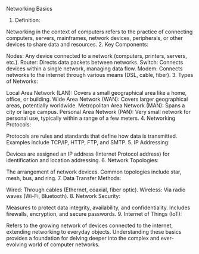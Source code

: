 Networking Basics
1. Definition:

Networking in the context of computers refers to the practice of connecting computers, servers, mainframes, network devices, peripherals, or other devices to share data and resources.
2. Key Components:

Nodes: Any device connected to a network (computers, printers, servers, etc.).
Router: Directs data packets between networks.
Switch: Connects devices within a single network, managing data flow.
Modem: Connects networks to the internet through various means (DSL, cable, fiber).
3. Types of Networks:

Local Area Network (LAN): Covers a small geographical area like a home, office, or building.
Wide Area Network (WAN): Covers larger geographical areas, potentially worldwide.
Metropolitan Area Network (MAN): Spans a city or large campus.
Personal Area Network (PAN): Very small network for personal use, typically within a range of a few meters.
4. Networking Protocols:

Protocols are rules and standards that define how data is transmitted. Examples include TCP/IP, HTTP, FTP, and SMTP.
5. IP Addressing:

Devices are assigned an IP address (Internet Protocol address) for identification and location addressing.
6. Network Topologies:

The arrangement of network devices. Common topologies include star, mesh, bus, and ring.
7. Data Transfer Methods:

Wired: Through cables (Ethernet, coaxial, fiber optic).
Wireless: Via radio waves (Wi-Fi, Bluetooth).
8. Network Security:

Measures to protect data integrity, availability, and confidentiality. Includes firewalls, encryption, and secure passwords.
9. Internet of Things (IoT):

Refers to the growing network of devices connected to the internet, extending networking to everyday objects.
Understanding these basics provides a foundation for delving deeper into the complex and ever-evolving world of computer networks.
